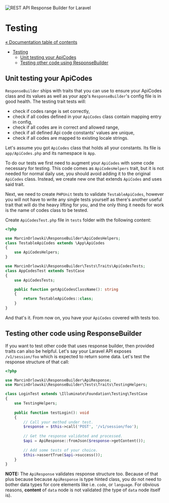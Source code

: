 ![REST API Response Builder for Laravel](../artwork/laravel-api-response-builder-logo.svg)

# Testing #

[« Documentation table of contents](README.md)

* [Testing](testing.md)
  * [Unit testing your ApiCodes](#unit-testing-your-apicodes)
  * [Testing other code using ResponseBuilder](#testing-other-code-using-responsebuilder)

## Unit testing your ApiCodes ##

`ResponseBuilder` ships with traits that you can use to ensure your ApiCodes class and its values as
well as your app's `ResponseBuilder`'s config file is in good health. The testing trait tests will:

* check if codes range is set correctly,
* check if all codes defined in your `ApiCodes` class contain mapping entry in config,
* check if all codes are in correct and allowed range,
* check if all defined Api code constants' values are unique,
* check if all codes are mapped to existing locale strings.

Let's assume you got `ApiCodes` class that holds all your constants. Its file is `app/ApiCodes.php`
and its namespace is `App`.

To do our tests we first need to augment your `ApiCodes` with some code necessary for testing. This
code comes as `ApiCodesHelpers` trait, but it is not needed for normal daily use, you should avoid
adding it to the original `ApiCodes` class. Instead, we create new one that extends `ApiCodes` and
uses said trait.

Next, we need to create `PHPUnit` tests to validate `TestableApiCodes`, however you will not have to
write any single tests yourself as there's another useful trait that will do the heavy lifting for
you, and the only thing it needs for work is the name of codes class to be tested.

Create `ApiCodesTest.php` file in `tests` folder with the following content:

```php
<?php

use MarcinOrlowski\ResponseBuilder\ApiCodesHelpers;
class TestableApiCodes extends \App\ApiCodes
{
    use ApiCodesHelpers;
}

use MarcinOrlowski\ResponseBuilder\Tests\Traits\ApiCodesTests;
class AppCodesTest extends TestCase
{
    use ApiCodesTests;

    public function getApiCodesClassName(): string
    {
        return TestableApiCodes::class;
    }
}
```

And that's it. From now on, you have your `ApiCodes` covered with tests too.

## Testing other code using ResponseBuilder ##

If you want to test other code that uses response builder, then provided traits can also be helpful.
Let's say your Laravel API exposes `/v1/session/foo` which is expected to return some data. Let's
test the response structure of that call:

```php
<?php

use MarcinOrlowski\ResponseBuilder\ApiResponse;
use MarcinOrlowski\ResponseBuilder\Tests\Traits\TestingHelpers;

class LoginTest extends \Illuminate\Foundation\Testing\TestCase
{
    use TestingHelpers;
    
    public function testLogin(): void
    {
        // Call your method under test.
        $response = $this->call('POST', '/v1/session/foo');
        
        // Get the response validated and processed.
        $api = ApiResponse::fromJson($response->getContent());
        
        // Add some tests of your choice.
        $this->assertTrue($api->success());
    }
}
```

**NOTE:** The `ApiResponse` validates response structure too. Because of that plus because because
`ApiResponse` is type hinted class, you do not need to bother data types for core elements like
i.e. `code`, or `language`. For obvious reasons, **content** of `data` node is not validated
(the type of `data` node itself is).
